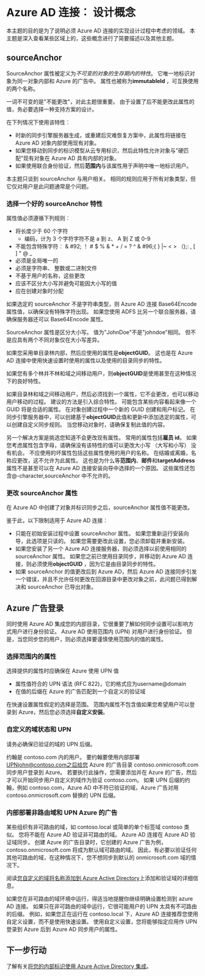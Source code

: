 <properties
   pageTitle="Azure AD 连接︰ 设计概念 |Microsoft Azure"
   description="本主题详细介绍特定实现设计区域"
   services="active-directory"
   documentationCenter=""
   authors="billmath"
   manager="femila"
   editor=""/>

<tags
   ms.service="active-directory"
   ms.custom = "azure-ad-connect"
   ms.devlang="na"
   ms.topic="article"
   ms.tgt_pltfrm="na"
   ms.workload="Identity"
   ms.date="09/13/2016"
   ms.author="billmath"/>

# <a name="azure-ad-connect-design-concepts"></a>Azure AD 连接︰ 设计概念
本主题的目的是为了说明必须 Azure AD 连接的实现设计过程中考虑的领域。 本主题是深入查看某些区域上的，这些概念进行了简要描述以及其他主题。

## <a name="sourceanchor"></a>sourceAnchor
SourceAnchor 属性被定义为*不可变的对象的生存期内的特性*。 它唯一地标识对象为同一对象内部和 Azure 的广告中。 属性也被称为**immutableId** ，可互换使用的两个名称。

一词不可变的是"不能更改"，对此主题很重要。 由于设置了后不能更改此属性的值，务必要选择一种支持方案的设计。

在下列情况下使用该特性︰

- 时新的同步引擎服务器生成，或重建后灾难恢复方案中，此属性将链接在 Azure AD 对象内部使用现有对象。
- 如果您移动到同步的标识模型从云专用标识，然后此特性允许对象与"硬匹配"现有对象在 Azure AD 具有内部的对象。
- 如果使用联合身份验证，然后**范围内**与该属性用于声明中唯一地标识用户。

本主题只谈到 sourceAnchor 与用户相关。 相同的规则应用于所有对象类型，但它仅对用户是此问题通常是个问题。

### <a name="selecting-a-good-sourceanchor-attribute"></a>选择一个好的 sourceAnchor 特性
属性值必须遵循下列规则︰

- 将长度少于 60 个字符
    - 编码，计为 3 个字符字符不是 a 到 z、 A 到 Z 或 0-9
- 不能包含特殊字符︰ & #92; ！ # $ % & * + / = ? ^ & #96;{ } |~ < > （);: , [ ] " @ _
- 必须是全局唯一的
- 必须是字符串、 整数或二进制文件
- 不基于用户的名称，这些更改
- 应该不区分大小写并避免可能因大小写的值
- 应在创建对象时分配

如果选定的 sourceAnchor 不是字符串类型，则 Azure AD 连接 Base64Encode 属性值，以确保没有特殊字符出现。 如果您使用 ADFS 比另一个联合服务器，请确保服务器还可以 Base64Encode 属性。

SourceAnchor 属性是区分大小写。 值为"JohnDoe"不是"johndoe"相同。 但不是应具有两个不同对象仅在大小写差异。

如果您采用单目录林内部，然后应使用的属性是**objectGUID**。 这也是在 Azure AD 连接中使用快速设置时使用的属性以及使用的目录同步的特性。

如果您有多个林并不林和域之间移动用户，则**objectGUID**是使用甚至在这种情况下的良好特性。

如果目录林和域之间移动用户，然后必须找到一个属性，它不会更改，也可以移动用户移动的过程。 建议的方法是引入综合特性。 可能包含某些内容看起来像一个 GUID 将是合适的属性。 在对象创建过程中一个新的 GUID 创建和用户标记。 在同步引擎服务器中，可以创建基于**objectGUID**此值和更新中添加选定的属性，可以创建自定义同步规则。 当您移动对象时，请确保复制此值的内容。

另一个解决方案是挑选您知道不会更改现有属性。 常用的属性包括**雇员 id**。 如果您考虑属性包含字母，请确保没有该特性的值可以更改大小写 （大写和小写） 没有机会。 不应使用的坏属性包括这些属性使用的用户的名称。 在结婚或离婚，名称应更改，这不允许为此属性。 这也是为什么等**范围内**、**邮件**和**targetAddress**属性不是甚至可以在 Azure AD 连接安装向导中选择的一个原因。 这些属性还包含@-character,sourceAnchor 中不允许的。

### <a name="changing-the-sourceanchor-attribute"></a>更改 sourceAnchor 属性
在 Azure AD 中创建了对象并标识同步之后，sourceAnchor 属性值不能更改。

鉴于此，以下限制适用于 Azure AD 连接︰

- 只能在初始安装过程中设置 sourceAnchor 属性。 如果您重新运行安装向导，此选项是只读的。 如果您需要更改此设置，您必须卸载并重新安装。
- 如果您安装了另一个 Azure AD 连接服务器，则必须选择以前使用相同的 sourceAnchor 属性。 如果您之前已使用目录同步，并移动到 Azure AD 连接，则必须使用**objectGUID** ，因为它是由目录同步的特性。
- 如果 sourceAnchor 的值更改后到 Azure AD，然后 Azure AD 连接同步引发一个错误，并且不允许任何更改在回源目录中更改对象之前，此问题已得到解决和 sourceAnchor 已导出对象。

## <a name="azure-ad-sign-in"></a>Azure 广告登录
同时使用 Azure AD 集成您的内部目录，它很重要了解如何同步设置可以影响方式用户进行身份验证。 Azure AD 使用范围内 (UPN) 对用户进行身份验证。 但是，当您同步您的用户，则必须选择要谨慎使用范围内的值的属性。

### <a name="choosing-the-attribute-for-userprincipalname"></a>选择范围内的属性
选择提供的属性时应确保在 Azure 使用 UPN 值

- 属性值符合的 UPN 语法 (RFC 822)，它的格式应为username@domain
- 在值的后缀在 Azure 的广告匹配到一个自定义的验证域

在快速设置属性假定的选择是范围。 范围内属性不包含值如果您希望用户可以登录到 Azure，然后您必须选择**自定义安装**。

### <a name="custom-domain-state-and-upn"></a>自定义的域状态和 UPN
请务必确保已验证的域的 UPN 后缀。

约翰是 contoso.com 内的用户。 要约翰要使用内部部署 UPNjohn@contoso.com之后给您 Azure 的广告目录 contoso.onmicrosoft.com 同步用户登录到 Azure。 若要执行此操作，您需要添加并在 Azure 的广告，然后才可以开始同步用户自定义的域作为验证 contoso.com。 如果 UPN 后缀的约翰，例如 contoso.com，Azure AD 中不符已验证的域，Azure 广告对用 contoso.onmicrosoft.com 替换的 UPN 后缀。

### <a name="non-routable-on-premises-domains-and-upn-for-azure-ad"></a>内部部署非路由域和 UPN Azure 的广告
某些组织有非可路由的域，如 contoso.local 或简单的单个标签域 contoso 类似。 您将不能在 Azure AD 验证非可路由的域。 Azure AD 连接在 Azure AD 验证域同步。 创建 Azure 的广告目录时，它创建的 Azure 广告为例，contoso.onmicrosoft.com 将成为默认域可路由的域。 因此，有必要以验证任何其他可路由的域，在这种情况下，您不想同步到默认的 onmicrosoft.com 域的情况下。

阅读[您自定义的域将名称添加到 Azure Active Directory](active-directory-add-domain.md)上添加和验证域的详细信息。

如果您在非可路由的域环境中运行，得适当地提醒你继续明确设置检测到 azure AD 连接。 如果只在非可路由的域中运行，它很可能用户的 UPN 太具有不可路由的后缀。 例如，如果您正在运行在 contoso.local 下，Azure AD 连接推荐您使用自定义设置，而不是使用快速设置。 使用自定义设置，您将能够指定应用作 UPN 登录到 Azure 后到 Azure AD 同步用户的属性。

## <a name="next-steps"></a>下一步行动
了解有关[将您的内部标识使用 Azure Active Directory 集成](active-directory-aadconnect.md)。
